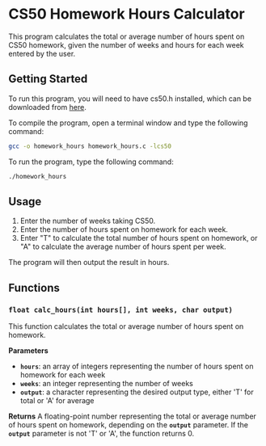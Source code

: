 # CS50 Homework Hours Calculator

This program calculates the total or average number of hours spent on CS50 homework, given the number of weeks and hours for each week entered by the user.

## Getting Started

To run this program, you will need to have cs50.h installed, which can be downloaded from [here](https://cs50.readthedocs.io/libraries/cs50/c/).

To compile the program, open a terminal window and type the following command:
```sh
gcc -o homework_hours homework_hours.c -lcs50
```

To run the program, type the following command:
```sh
./homework_hours
```

## Usage

1. Enter the number of weeks taking CS50.
2. Enter the number of hours spent on homework for each week.
3. Enter "T" to calculate the total number of hours spent on homework, or "A" to calculate the average number of hours spent per week.

The program will then output the result in hours.

## Functions
### **`float calc_hours(int hours[], int weeks, char output)`**

This function calculates the total or average number of hours spent on homework.

**Parameters**
* **`hours`**: an array of integers representing the number of hours spent on homework for each week
* **`weeks`**: an integer representing the number of weeks
* **`output`**: a character representing the desired output type, either 'T' for total or 'A' for average

**Returns**
A floating-point number representing the total or average number of hours spent on homework, depending on the **`output`** parameter. If the **`output`** parameter is not 'T' or 'A', the function returns 0.